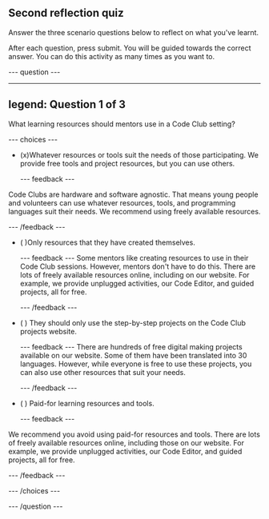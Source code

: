 ## Second reflection quiz

Answer the three scenario questions below to reflect on what you've learnt.

After each question, press submit. You will be guided towards the correct answer. You can do this activity as many times as you want to.

--- question ---

---
legend: Question 1 of 3
---

What learning resources should mentors use in a Code Club setting?

--- choices ---


- (x)Whatever resources or tools suit the needs of those participating. We provide free tools and project resources, but you can use others.

  --- feedback ---

Code Clubs are hardware and software agnostic. That means young people and volunteers can use whatever resources, tools, and programming languages suit their needs. We recommend using freely available resources.

  --- /feedback ---

- ( )Only resources that they have created themselves.

  --- feedback ---
Some mentors like creating resources to use in their Code Club sessions. However, mentors don't have to do this. There are lots of freely available resources online, including on our website. For example, we provide unplugged activities, our Code Editor, and guided projects, all for free.  

  --- /feedback ---

- ( ) They should only use the step-by-step projects on the Code Club projects website.

  --- feedback ---
There are hundreds of free digital making projects available on our website. Some of them have been translated into 30 languages. However, while everyone is free to use these projects, you can also use other resources that suit your needs.


  --- /feedback ---

- ( ) Paid-for learning resources and tools.


  --- feedback ---

We recommend you avoid using paid-for resources and tools. There are lots of freely available resources online, including those on our website. For example, we provide unplugged activities, our Code Editor, and guided projects, all for free.    

  --- /feedback ---

--- /choices ---

--- /question ---
